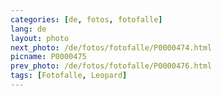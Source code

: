 ```yaml
---
categories: [de, fotos, fotofalle]
lang: de
layout: photo
next_photo: /de/fotos/fotofalle/P0000474.html
picname: P0000475
prev_photo: /de/fotos/fotofalle/P0000476.html
tags: [Fotofalle, Leopard]
---
```

